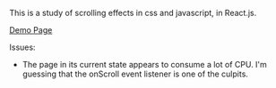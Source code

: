 This is a study of scrolling effects in css and javascript, in React.js.

[Demo Page](https://liamst19.github.io/react-scroll-demo/)

Issues:

- The page in its current state appears to consume a lot of CPU. I'm guessing that the onScroll event listener is one of the culpits.
